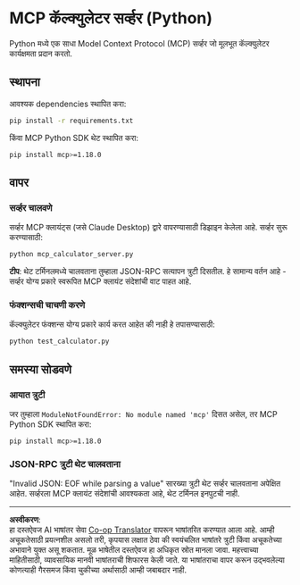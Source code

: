 <!--
CO_OP_TRANSLATOR_METADATA:
{
  "original_hash": "f4733f39c05c58e0cf0eee0a8ae7e9a2",
  "translation_date": "2025-10-17T20:04:54+00:00",
  "source_file": "03-GettingStarted/samples/python/README.md",
  "language_code": "mr"
}
-->
# MCP कॅल्क्युलेटर सर्व्हर (Python)

Python मध्ये एक साधा Model Context Protocol (MCP) सर्व्हर जो मूलभूत कॅल्क्युलेटर कार्यक्षमता प्रदान करतो.

## स्थापना

आवश्यक dependencies स्थापित करा:

```bash
pip install -r requirements.txt
```

किंवा MCP Python SDK थेट स्थापित करा:

```bash
pip install mcp>=1.18.0
```

## वापर

### सर्व्हर चालवणे

सर्व्हर MCP क्लायंट्स (जसे Claude Desktop) द्वारे वापरण्यासाठी डिझाइन केलेला आहे. सर्व्हर सुरू करण्यासाठी:

```bash
python mcp_calculator_server.py
```

**टीप**: थेट टर्मिनलमध्ये चालवताना तुम्हाला JSON-RPC सत्यापन त्रुटी दिसतील. हे सामान्य वर्तन आहे - सर्व्हर योग्य प्रकारे स्वरूपित MCP क्लायंट संदेशांची वाट पाहत आहे.

### फंक्शन्सची चाचणी करणे

कॅल्क्युलेटर फंक्शन्स योग्य प्रकारे कार्य करत आहेत की नाही हे तपासण्यासाठी:

```bash
python test_calculator.py
```

## समस्या सोडवणे

### आयात त्रुटी

जर तुम्हाला `ModuleNotFoundError: No module named 'mcp'` दिसत असेल, तर MCP Python SDK स्थापित करा:

```bash
pip install mcp>=1.18.0
```

### JSON-RPC त्रुटी थेट चालवताना

"Invalid JSON: EOF while parsing a value" सारख्या त्रुटी थेट सर्व्हर चालवताना अपेक्षित आहेत. सर्व्हरला MCP क्लायंट संदेशांची आवश्यकता आहे, थेट टर्मिनल इनपुटची नाही.

---

**अस्वीकरण**:  
हा दस्तऐवज AI भाषांतर सेवा [Co-op Translator](https://github.com/Azure/co-op-translator) वापरून भाषांतरित करण्यात आला आहे. आम्ही अचूकतेसाठी प्रयत्नशील असलो तरी, कृपयास लक्षात ठेवा की स्वयंचलित भाषांतरे त्रुटी किंवा अचूकतेच्या अभावाने युक्त असू शकतात. मूळ भाषेतील दस्तऐवज हा अधिकृत स्रोत मानला जावा. महत्त्वाच्या माहितीसाठी, व्यावसायिक मानवी भाषांतराची शिफारस केली जाते. या भाषांतराचा वापर करून उद्भवलेल्या कोणत्याही गैरसमज किंवा चुकीच्या अर्थासाठी आम्ही जबाबदार नाही.